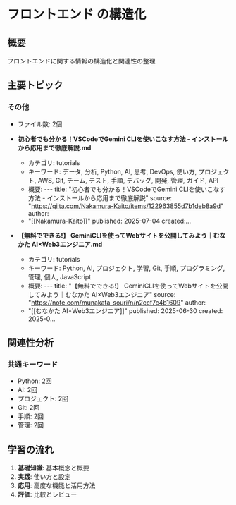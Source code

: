 # フロントエンド の構造化

## 概要
フロントエンドに関する情報の構造化と関連性の整理

## 主要トピック

### その他
- ファイル数: 2個

- **初心者でも分かる！VSCodeでGemini CLIを使いこなす方法 - インストールから応用まで徹底解説.md**
  - カテゴリ: tutorials
  - キーワード: データ, 分析, Python, AI, 思考, DevOps, 使い方, プロジェクト, AWS, Git, チーム, テスト, 手順, デバッグ, 開発, 管理, ガイド, API
  - 概要: ---
title: "初心者でも分かる！VSCodeでGemini CLIを使いこなす方法 - インストールから応用まで徹底解説"
source: "https://qiita.com/Nakamura-Kaito/items/122963855d7b1deb8a9d"
author:
  - "[[Nakamura-Kaito]]"
published: 2025-07-04
created:...

- **【無料でできる!】 GeminiCLIを使ってWebサイトを公開してみよう｜むなかた AI×Web3エンジニア.md**
  - カテゴリ: tutorials
  - キーワード: Python, AI, プロジェクト, 学習, Git, 手順, プログラミング, 管理, 個人, JavaScript
  - 概要: ---
title: "【無料でできる!】 GeminiCLIを使ってWebサイトを公開してみよう｜むなかた AI×Web3エンジニア"
source: "https://note.com/munakata_souri/n/n2ccf7c4b1609"
author:
  - "[[むなかた AI×Web3エンジニア]]"
published: 2025-06-30
created: 2025-0...

## 関連性分析

### 共通キーワード
- Python: 2回
- AI: 2回
- プロジェクト: 2回
- Git: 2回
- 手順: 2回
- 管理: 2回

## 学習の流れ

1. **基礎知識**: 基本概念と概要
2. **実践**: 使い方と設定
3. **応用**: 高度な機能と活用方法
4. **評価**: 比較とレビュー

